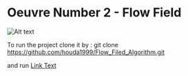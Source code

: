 # Oeuvre Number 2 - Flow Field


![Alt text](Run.png)


To run the project clone it by : git clone https://github.com/houda1999/Flow_Filed_Algorithm.git

and run [Link Text](index.html)
